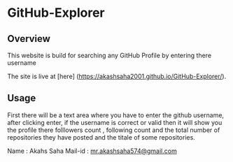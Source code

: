 # GitHub-Explorer

## Overview

This website is build for searching any GitHub Profile by entering there username

The site is live at [here]
(https://akashsaha2001.github.io/GitHub-Explorer/).

## Usage

First there will be a text area where you have to enter the github username, after clicking enter, if the username is correct or valid then it will show you the profile there folllowers count , following count and the total number of repositories they have posted and the titale of some repositories.

Name : Akahs Saha
Mail-id : mr.akashsaha574@gmail.com
